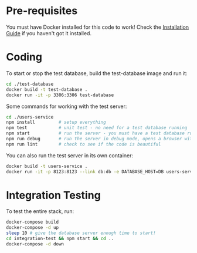 # Pre-requisites

You must have Docker installed for this code to work! Check the [Installation Guide](https://docs.docker.com/engine/installation/) if you haven't got it installed.

# Coding

To start or stop the test database, build the test-database image and run it:

```bash
cd ./test-database
docker build -t test-database .
docker run -it -p 3306:3306 test-database
```

Some commands for working with the test server:

```bash
cd ./users-service
npm install         # setup everything
npm test 			# unit test - no need for a test database running
npm start           # run the server - you must have a test database running
npm run debug       # run the server in debug mode, opens a browser with the inspector
npm run lint        # check to see if the code is beautiful
```

You can also run the test server in its own container:

```bash
docker build -t users-service .
docker run -it -p 8123:8123 --link db:db -e DATABASE_HOST=DB users-service
```

# Integration Testing

To test the entire stack, run:

```bash
docker-compose build
docker-compose -d up
sleep 10 # give the database server enough time to start!
cd integration-test && npm start && cd ..
docker-compose -d down
```